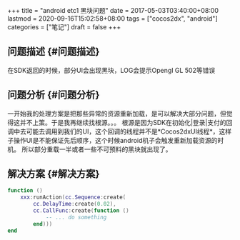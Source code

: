 +++
title = "android etc1 黑块问题"
date = 2017-05-03T03:40:00+08:00
lastmod = 2020-09-16T15:02:58+08:00
tags = ["cocos2dx", "android"]
categories = ["笔记"]
draft = false
+++

## 问题描述 {#问题描述}

在SDK返回的时候，部分UI会出现黑块，LOG会提示Opengl GL 502等错误


## 问题分析 {#问题分析}

一开始我的处理方案是把那些异常的资源重新加载，是可以解决大部分问题，但觉得这并不上策。于是我再继续找根源。。。
根源是因为SDK在初始化|登录|支付的回调中去可能去调用到我们的UI，这个回调的线程并不是\*Cocos2dxUI线程\*，这样子操作UI是不能保证先后顺序，这个时候android机子会触发重新加载资源的时机。
所以部分重载一半或者一些不可预料的黑块就出现了。


## 解决方案 {#解决方案}

```lua
function ()
    xxx:runAction(cc.Sequence:create(
        cc.DelayTime:create(0.02),
        cc.CallFunc:create(function ()
            -- ... do something
        end)))
end
```
